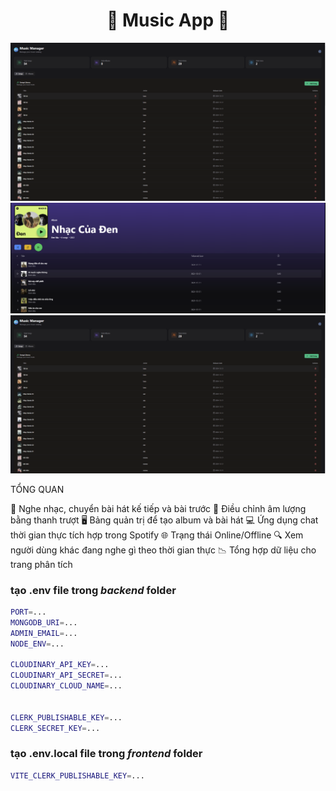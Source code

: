 <h1 align="center">  🎵 Music App 🎵  </h1>

![Demo App](frontend\img\Admin.png)
![Demo App](frontend\img\list.png)
![Demo App](frontend\img\Admin.png)


TỔNG QUAN   

🎵 Nghe nhạc, chuyển bài hát kế tiếp và bài trước
📶 Điều chỉnh âm lượng bằng thanh trượt
🖥️ Bảng quản trị để tạo album và bài hát
💻 Ứng dụng chat thời gian thực tích hợp trong Spotify
🌐 Trạng thái Online/Offline
🔍 Xem người dùng khác đang nghe gì theo thời gian thực
📉 Tổng hợp dữ liệu cho trang phân tích

### tạo .env file trong _backend_ folder

```bash
PORT=...
MONGODB_URI=...
ADMIN_EMAIL=...
NODE_ENV=...

CLOUDINARY_API_KEY=...
CLOUDINARY_API_SECRET=...
CLOUDINARY_CLOUD_NAME=...


CLERK_PUBLISHABLE_KEY=...
CLERK_SECRET_KEY=...
```

### tạo .env.local file trong _frontend_ folder

```bash
VITE_CLERK_PUBLISHABLE_KEY=...
```


 
 
